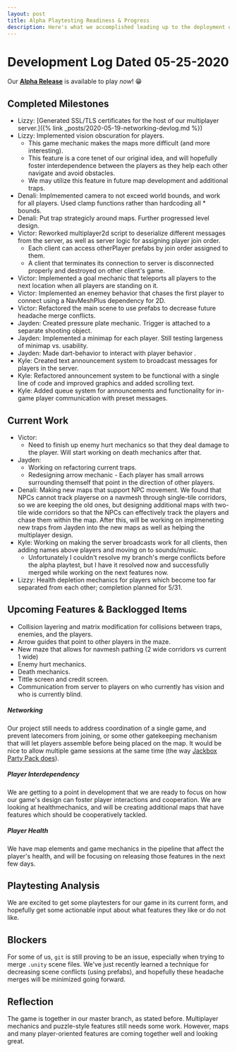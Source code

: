 ```yaml
---
layout: post
title: Alpha Playtesting Readiness & Progress
description: Here's what we accomplished leading up to the deployment of a prototype that is ready for alpha playtesting.
---
```


# Development Log Dated 05-25-2020

Our [**Alpha Release**](https://lizzy.wiki/trapped/release/alpha/) is available to play _now_! :grin:

## Completed Milestones

* Lizzy: [Generated SSL/TLS certificates for the host of our multiplayer server.]({% link _posts/2020-05-19-networking-devlog.md %})
* Lizzy: Implemented vision obscuration for players.
    * This game mechanic makes the maps more difficult (and more interesting).
    * This feature is a core tenet of our original idea, and will hopefully foster interdependence between the players as they help each other navigate and avoid obstacles.
    * We may utilize this feature in future map development and additional traps.
* Denali: Implmemented camera to not exceed world bounds, and work for all players. Used clamp functions rather than hardcoding all          * bounds.
* Denali: Put trap strategicly around maps. Further progressed level design.
* Victor: Reworked multiplayer2d script to deserialize different messages from the server, as well as server logic for assigning player join order. 
	* Each client can access otherPlayer prefabs by join order assigned to them.
	* A client that terminates its connection to server is disconnected properly and destroyed on other client's game.
* Victor: Implemented a goal mechanic that teleports all players to the next location when all players are standing on it. 
* Victor: Implemented an enemey behavior that chases the first player to connect using a NavMeshPlus dependency for 2D. 
* Victor: Refactored the main scene to use prefabs to decrease future headache merge conflicts.
* Jayden: Created pressure plate mechanic. Trigger is attached to a separate shooting object. 
* Jayden: Implemented a minimap for each player. Still testing largeness of minimap vs. usability.
* Jayden: Made dart-behavior to interact with player behavior .
* Kyle: Created text announcement system to broadcast messages for players in the server.
* Kyle: Refactored announcement system to be functional with a single line of code and improved graphics and added scrolling text.
* Kyle: Added queue system for announcements and functionality for in-game player communication with preset messages.

## Current Work

* Victor:
	* Need to finish up enemy hurt mechanics so that they deal damage to the player. Will start working on death mechanics after that.  
* Jayden: 
    * Working on refactoring current traps. 
    * Redesigning arrow mechanic - Each player has small arrows surrounding themself that point in the direction of other players. 
* Denali: Making new maps that support NPC movement. We found that NPCs cannot track playerse on a navmesh through single-tile
    corridors, so we are keeping the old ones, but designing additional maps with two-tile wide corridors so that the NPCs
    can effectively track the players and chase them within the map. After this, will be working on implmeneting new traps
    from Jayden into the new maps as well as helping the multiplayer design.
* Kyle: Working on making the server broadcasts work for all clients, then adding names above players and moving on to sounds/music.
    * Unfortunately I couldn't resolve my branch's merge conflicts before the alpha playtest, but I have it resolved now and
      successfully merged while working on the next features now.
* Lizzy: Health depletion mechanics for players which become too far separated from each other; completion planned for 5/31.

## Upcoming Features & Backlogged Items
* Collision layering and matrix modification for collisions between traps, enemies, and the players. 
* Arrow guides that point to other players in the maze.
* New maze that allows for navmesh pathing (2 wide corridors vs current 1 wide)
* Enemy hurt mechanics.
* Death mechanics.
* Tittle screen and credit screen.
* Communication from server to players on who currently has vision and who is currently blind.

##### Networking

Our project still needs to address coordination of a single game, and prevent latecomers from joining, or some other gatekeeping mechanism that will let players assemble before being placed on the map. It would be nice to allow multiple game sessions at the same time (the way [Jackbox Party Pack does](https://www.jackboxgames.com/how-to-play/)).

##### Player Interdependency

We are getting to a point in development that we are ready to focus on how our game's design can foster player interactions and cooperation. We are looking at healthmechanics, and will be creating additional maps that have features which should be cooperatively tackled. 

##### Player Health

We have map elements and game mechanics in the pipeline that affect the player's health, and will be focusing on releasing those features in the next few days.

## Playtesting Analysis

We are excited to get some playtesters for our game in its current form, and hopefully get some actionable input about what features they like or do not like.

## Blockers

For some of us, `git` is still proving to be an issue, especially when trying to merge `.unity` scene files. We've just recently learned a technique for decreasing
scene conflicts (using prefabs), and hopefully these headache merges will be minimized going forward. 

## Reflection

The game is together in our master branch, as stated before. Multiplayer mechanics and puzzle-style features still needs some work. However, maps and many player-oriented
features are coming together well and looking great. 
